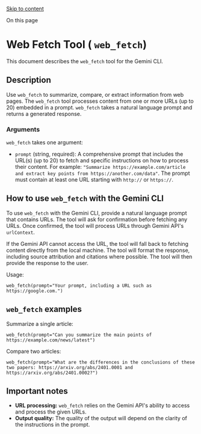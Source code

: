 [Skip to content](https://gemini-cli.xyz/docs/en/tools/web-fetch#VPContent)

On this page

# Web Fetch Tool ( `web_fetch`) [​](https://gemini-cli.xyz/docs/en/tools/web-fetch\#web-fetch-tool-web-fetch)

This document describes the `web_fetch` tool for the Gemini CLI.

## Description [​](https://gemini-cli.xyz/docs/en/tools/web-fetch\#description)

Use `web_fetch` to summarize, compare, or extract information from web pages. The `web_fetch` tool processes content from one or more URLs (up to 20) embedded in a prompt. `web_fetch` takes a natural language prompt and returns a generated response.

### Arguments [​](https://gemini-cli.xyz/docs/en/tools/web-fetch\#arguments)

`web_fetch` takes one argument:

- `prompt` (string, required): A comprehensive prompt that includes the URL(s) (up to 20) to fetch and specific instructions on how to process their content. For example: `"Summarize https://example.com/article and extract key points from https://another.com/data"`. The prompt must contain at least one URL starting with `http://` or `https://`.

## How to use `web_fetch` with the Gemini CLI [​](https://gemini-cli.xyz/docs/en/tools/web-fetch\#how-to-use-web-fetch-with-the-gemini-cli)

To use `web_fetch` with the Gemini CLI, provide a natural language prompt that contains URLs. The tool will ask for confirmation before fetching any URLs. Once confirmed, the tool will process URLs through Gemini API's `urlContext`.

If the Gemini API cannot access the URL, the tool will fall back to fetching content directly from the local machine. The tool will format the response, including source attribution and citations where possible. The tool will then provide the response to the user.

Usage:

```
web_fetch(prompt="Your prompt, including a URL such as https://google.com.")
```

## `web_fetch` examples [​](https://gemini-cli.xyz/docs/en/tools/web-fetch\#web-fetch-examples)

Summarize a single article:

```
web_fetch(prompt="Can you summarize the main points of https://example.com/news/latest")
```

Compare two articles:

```
web_fetch(prompt="What are the differences in the conclusions of these two papers: https://arxiv.org/abs/2401.0001 and https://arxiv.org/abs/2401.0002?")
```

## Important notes [​](https://gemini-cli.xyz/docs/en/tools/web-fetch\#important-notes)

- **URL processing:** `web_fetch` relies on the Gemini API's ability to access and process the given URLs.
- **Output quality:** The quality of the output will depend on the clarity of the instructions in the prompt.